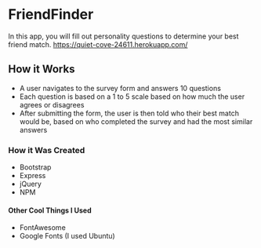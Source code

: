 # FriendFinder
In this app, you will fill out personality questions to determine your best friend match.
https://quiet-cove-24611.herokuapp.com/

## How it Works
* A user navigates to the survey form and answers 10 questions
* Each question is based on a 1 to 5 scale based on how much the user agrees or disagrees
* After submitting the form, the user is then told who their best match would be, based on who completed the survey and had the most similar answers

### How it Was Created
* Bootstrap
* Express
* jQuery
* NPM

#### Other Cool Things I Used
* FontAwesome
* Google Fonts (I used Ubuntu)
